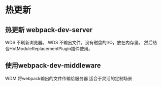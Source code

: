 # 热更新
## 热更新 webpack-dev-server

  WDS 不刷新浏览器。
  WDS 不输出文件，没有磁盘的I/O，放在内存里。
  然后结合HotModuleReplacementPlugin插件使用。

## 使用webpack-dev-middleware

WDM 将webpack输出的文件传输给服务器
适合于灵活的定制场景
